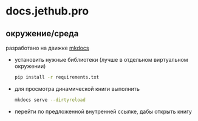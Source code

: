 # docs.jethub.pro

## окружение/среда

разработано на движке [mkdocs](https://github.com/squidfunk/mkdocs-material)

- установить нужные библиотеки (лучше в отдельном виртуальном окружении)

    ```bash
    pip install -r requirements.txt
    ```

- для просмотра динамической книги выполнить

    ```bash
    mkdocs serve --dirtyreload
    ```

- перейти по предложенной внутренней ссылке, дабы открыть книгу
